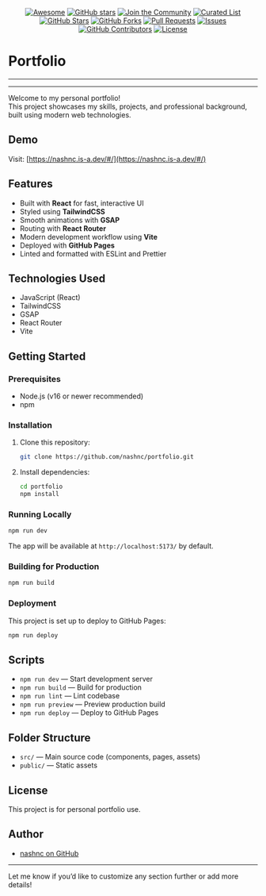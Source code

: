 <div align="center">


[![Awesome](https://img.shields.io/badge/Awesome-Profile-blueviolet?logo=github)](https://github.com/nashnc/portfolio)
[![GitHub stars](https://img.shields.io/github/stars/nashnc/portfolio?style=social)](https://github.com/nashnc/portfolio/stargazers)
[![Join the Community](https://img.shields.io/badge/Join%20My%20Community-@nashnc-ff69b4?logo=github)](https://github.com/nashnc)
[![Curated List](https://img.shields.io/badge/Curated%20List-GitHub%20Profile%20READMEs-orange?logo=github)](https://github.com/nashnc/portfolio)
[![GitHub Stars](https://img.shields.io/github/stars/nashnc/portfolio?color=yellow&label=Stars)](https://github.com/nashnc/portfolio/stargazers)
[![GitHub Forks](https://img.shields.io/github/forks/nashnc/portfolio?color=green&label=Forks)](https://github.com/nashnc/portfolio/fork)
[![Pull Requests](https://img.shields.io/github/issues-pr/nashnc/portfolio?label=Pull%20Requests)](https://github.com/nashnc/portfolio/pulls)
[![Issues](https://img.shields.io/github/issues/nashnc/portfolio?label=Issues)](https://github.com/nashnc/portfolio/issues)
[![GitHub Contributors](https://img.shields.io/github/contributors/nashnc/portfolio?label=Contributors)](https://github.com/nashnc/portfolio/graphs/contributors)
[![License](https://img.shields.io/github/license/nashnc/portfolio)](https://github.com/nashnc/portfolio/blob/main/LICENSE)

</div>

# Portfolio

---



---

Welcome to my personal portfolio!  
This project showcases my skills, projects, and professional background, built using modern web technologies.

## Demo

Visit: [https://nashnc.is-a.dev/#/](https://nashnc.is-a.dev/#/)

## Features

- Built with **React** for fast, interactive UI
- Styled using **TailwindCSS**
- Smooth animations with **GSAP**
- Routing with **React Router**
- Modern development workflow using **Vite**
- Deployed with **GitHub Pages**
- Linted and formatted with ESLint and Prettier

## Technologies Used

- JavaScript (React)
- TailwindCSS
- GSAP
- React Router
- Vite

## Getting Started

### Prerequisites

- Node.js (v16 or newer recommended)
- npm

### Installation

1. Clone this repository:
   ```sh
   git clone https://github.com/nashnc/portfolio.git
   ```
2. Install dependencies:
   ```sh
   cd portfolio
   npm install
   ```

### Running Locally

```sh
npm run dev
```
The app will be available at `http://localhost:5173/` by default.

### Building for Production

```sh
npm run build
```

### Deployment

This project is set up to deploy to GitHub Pages:
```sh
npm run deploy
```

## Scripts

- `npm run dev` — Start development server
- `npm run build` — Build for production
- `npm run lint` — Lint codebase
- `npm run preview` — Preview production build
- `npm run deploy` — Deploy to GitHub Pages

## Folder Structure

- `src/` — Main source code (components, pages, assets)
- `public/` — Static assets

## License

This project is for personal portfolio use.

## Author

- [nashnc on GitHub](https://github.com/nashnc)

---

Let me know if you’d like to customize any section further or add more details!